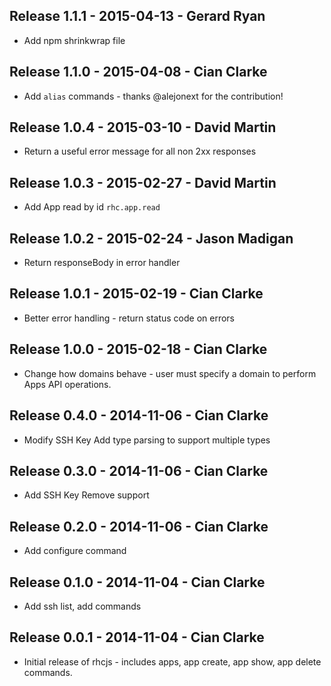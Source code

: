 Release 1.1.1 - 2015-04-13 - Gerard Ryan
------------------------------------------------------
* Add npm shrinkwrap file

Release 1.1.0 - 2015-04-08 - Cian Clarke
------------------------------------------------------
* Add `alias` commands - thanks @alejonext for the contribution!

Release 1.0.4 - 2015-03-10 - David Martin
------------------------------------------------------
* Return a useful error message for all non 2xx responses

Release 1.0.3 - 2015-02-27 - David Martin
------------------------------------------------------
* Add App read by id `rhc.app.read`

Release 1.0.2 - 2015-02-24 - Jason Madigan
------------------------------------------------------
* Return responseBody in error handler

Release 1.0.1 - 2015-02-19 - Cian Clarke
------------------------------------------------------
* Better error handling - return status code on errors

Release 1.0.0 - 2015-02-18 - Cian Clarke
------------------------------------------------------
* Change how domains behave - user must specify a domain to perform Apps API operations.

Release 0.4.0 - 2014-11-06 - Cian Clarke
------------------------------------------------------
* Modify SSH Key Add type parsing to support multiple types

Release 0.3.0 - 2014-11-06 - Cian Clarke
------------------------------------------------------
* Add SSH Key Remove support

Release 0.2.0 - 2014-11-06 - Cian Clarke
------------------------------------------------------
* Add configure command

Release 0.1.0 - 2014-11-04 - Cian Clarke
------------------------------------------------------
* Add ssh list, add commands

Release 0.0.1 - 2014-11-04 - Cian Clarke
------------------------------------------------------
* Initial release of rhcjs - includes apps, app create, app show, app delete commands.
